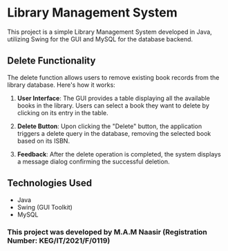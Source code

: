 # Library Management System

This project is a simple Library Management System developed in Java, utilizing Swing for the GUI and MySQL for the database backend.

## Delete Functionality

The delete function allows users to remove existing book records from the library database. Here's how it works:

1. **User Interface**: The GUI provides a table displaying all the available books in the library. Users can select a book they want to delete by clicking on its entry in the table.

2. **Delete Button**: Upon clicking the "Delete" button, the application triggers a delete query in the database, removing the selected book based on its ISBN.

3. **Feedback**: After the delete operation is completed, the system displays a message dialog confirming the successful deletion.

## Technologies Used

- Java
- Swing (GUI Toolkit)
- MySQL

###  This project was developed by **M.A.M Naasir** (Registration Number: KEG/IT/2021/F/0119)

